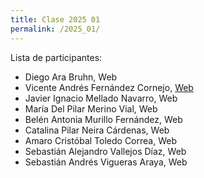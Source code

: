 ```yaml
---
title: Clase 2025 01
permalink: /2025_01/
---
```


Lista de participantes:
- Diego Ara Bruhn, Web
- Vicente Andrés Fernández Cornejo, [Web](https://vich1n.github.io/mi-pagina-web/)
- Javier Ignacio Mellado Navarro, Web
- María Del Pilar Merino Vial, Web
- Belén Antonia Murillo Fernández, Web
- Catalina Pilar Neira Cárdenas, Web
- Amaro Cristóbal Toledo Correa, Web
- Sebastián Alejandro Vallejos Díaz, Web
- Sebastián Andrés Vigueras Araya, Web
